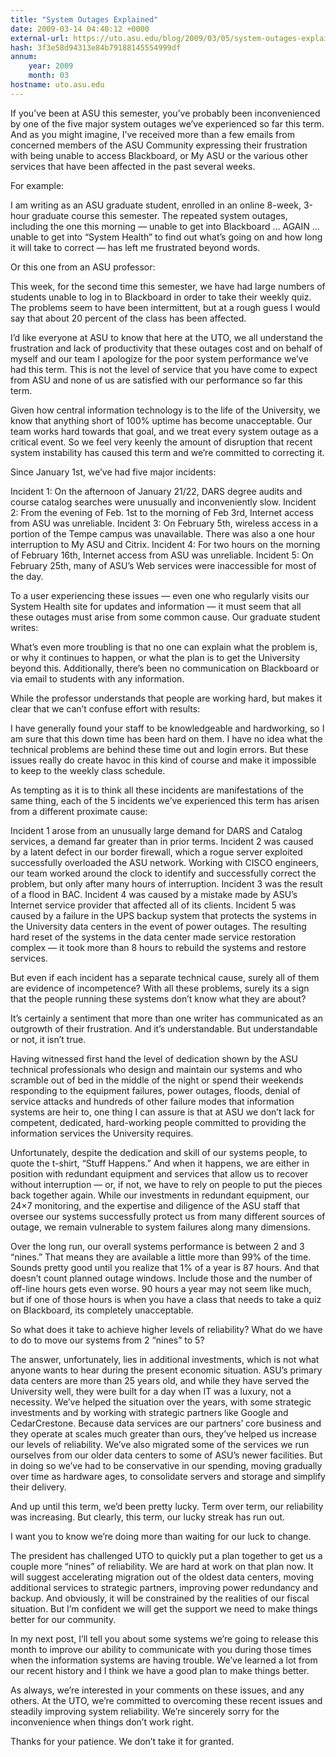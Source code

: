 ```yaml
---
title: "System Outages Explained"
date: 2009-03-14 04:40:12 +0000
external-url: https://uto.asu.edu/blog/2009/03/05/system-outages-explained/
hash: 3f3e58d94313e84b79188145554999df
annum:
    year: 2009
    month: 03
hostname: uto.asu.edu
---
```


 If you’ve been at ASU this semester, you’ve probably been inconvenienced by one of the five major system outages we’ve experienced so far this term. And as you might imagine, I’ve received more than a few emails from concerned members of the ASU Community expressing their frustration with being unable to access Blackboard, or My ASU or the various other services that have been affected in the past several weeks.

For example:

I am writing as an ASU graduate student, enrolled in an online 8-week, 3-hour graduate course this semester. The repeated system outages, including the one this morning — unable to get into Blackboard … AGAIN … unable to get into “System Health” to find out what’s going on and how long it will take to correct — has left me frustrated beyond words.

Or this one from an ASU professor:

This week, for the second time this semester, we have had large numbers of students unable to log in to Blackboard in order to take their weekly quiz. The problems seem to have been intermittent, but at a rough guess I would say that about 20 percent of the class has been affected.

I’d like everyone at ASU to know that here at the UTO, we all understand the frustration and lack of productivity that these outages cost and on behalf of myself and our team I apologize for the poor system performance we’ve had this term. This is not the level of service that you have come to expect from ASU and none of us are satisfied with our performance so far this term.

Given how central information technology is to the life of the University, we know that anything short of 100% uptime has become unacceptable. Our team works hard towards that goal, and we treat every system outage as a critical event. So we feel very keenly the amount of disruption that recent system instability has caused this term and we’re committed to correcting it.

Since January 1st, we’ve had five major incidents:


 Incident 1: On the afternoon of January 21/22, DARS degree audits and course catalog searches were unusually and inconveniently slow.
 Incident 2: From the evening of Feb. 1st to the morning of Feb 3rd, Internet access from ASU was unreliable.
 Incident 3: On February 5th, wireless access in a portion of the Tempe campus was unavailable. There was also a one hour interruption to My ASU and Citrix.
 Incident 4: For two hours on the morning of February 16th, Internet access from ASU was unreliable.
 Incident 5: On February 25th, many of ASU’s Web services were inaccessible for most of the day.

To a user experiencing these issues — even one who regularly visits our System Health site for updates and information — it must seem that all these outages must arise from some common cause. Our graduate student writes:

What’s even more troubling is that no one can explain what the problem is, or why it continues to happen, or what the plan is to get the University beyond this. Additionally, there’s been no communication on Blackboard or via email to students with any information.

 While the professor understands that people are working hard, but makes it clear that we can’t confuse effort with results:

I have generally found your staff to be knowledgeable and hardworking, so I am sure that this down time has been hard on them. I have no idea what the technical problems are behind these time out and login errors. But these issues really do create havoc in this kind of course and make it impossible to keep to the weekly class schedule.

As tempting as it is to think all these incidents are manifestations of the same thing, each of the 5 incidents we’ve experienced this term has arisen from a different proximate cause:


Incident 1 arose from an unusually large demand for DARS and Catalog services, a demand far greater than in prior terms.
Incident 2 was caused by a latent defect in our border firewall, which a rogue server exploited successfully overloaded the ASU network. Working with CISCO engineers, our team worked around the clock to identify and successfully correct the problem, but only after many hours of interruption.
Incident 3 was the result of a flood in BAC.
Incident 4 was caused by a mistake made by ASU’s Internet service provider that affected all of its clients.
Incident 5 was caused by a failure in the UPS backup system that protects the systems in the University data centers in the event of power outages. The resulting hard reset of the systems in the data center made service restoration complex — it took more than 8 hours to rebuild the systems and restore services.

But even if each incident has a separate technical cause, surely all of them are evidence of incompetence? With all these problems, surely its a sign that the people running these systems don’t know what they are about?

It’s certainly a sentiment that more than one writer has communicated as an outgrowth of their frustration. And it’s understandable. But understandable or not, it isn’t true.

Having witnessed first hand the level of dedication shown by the ASU technical professionals who design and maintain our systems and who scramble out of bed in the middle of the night or spend their weekends responding to the equipment failures, power outages, floods, denial of service attacks and hundreds of other failure modes that information systems are heir to, one thing I can assure is that at ASU we don’t lack for competent, dedicated, hard-working people committed to providing the information services the University requires.

Unfortunately, despite the dedication and skill of our systems people, to quote the t-shirt, “Stuff Happens.” And when it happens, we are either in position with redundant equipment and services that allow us to recover without interruption — or, if not, we have to rely on people to put the pieces back together again. While our investments in redundant equipment, our 24×7 monitoring, and the expertise and diligence of the ASU staff that oversee our systems successfully protect us from many different sources of outage, we remain vulnerable to system failures along many dimensions.

Over the long run, our overall systems performance is between 2 and 3 “nines.” That means they are available a little more than 99% of the time. Sounds pretty good until you realize that 1% of a year is 87 hours. And that doesn’t count planned outage windows. Include those and the number of off-line hours gets even worse. 90 hours a year may not seem like much, but if one of those hours is when you have a class that needs to take a quiz on Blackboard, its completely unacceptable.

So what does it take to achieve higher levels of reliability? What do we have to do to move our systems from 2 “nines” to 5? 

The answer, unfortunately, lies in additional investments, which is not what anyone wants to hear during the present economic situation. ASU’s primary data centers are more than 25 years old, and while they have served the University well, they were built for a day when IT was a luxury, not a necessity. We’ve helped the situation over the years, with some strategic investments and by working with strategic partners like Google and CedarCrestone. Because data services are our partners’ core business and they operate at scales much greater than ours, they’ve helped us increase our levels of reliability. We’ve also migrated some of the services we run ourselves from our older data centers to some of ASU’s newer facilities. But in doing so we’ve had to be conservative in our spending, moving gradually over time as hardware ages, to consolidate servers and storage and simplify their delivery.

And up until this term, we’d been pretty lucky. Term over term, our reliability was increasing. But clearly, this term, our lucky streak has run out.

I want you to know we’re doing more than waiting for our luck to change.

The president has challenged UTO to quickly put a plan together to get us a couple more “nines” of reliability. We are hard at work on that plan now. It will suggest accelerating migration out of the oldest data centers, moving additional services to strategic partners, improving power redundancy and backup. And obviously, it will be constrained by the realities of our fiscal situation. But I’m confident we will get the support we need to make things better for our community.

In my next post, I’ll tell you about some systems we’re going to release this month to improve our ability to communicate with you during those times when the information systems are having trouble. We’ve learned a lot from our recent history and I think we have a good plan to make things better.

As always, we’re interested in your comments on these issues, and any others. At the UTO, we’re committed to overcoming these recent issues and steadily improving system reliability. We’re sincerely sorry for the inconvenience when things don’t work right.

Thanks for your patience. We don’t take it for granted. 


